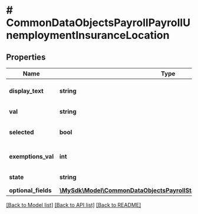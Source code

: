 # # CommonDataObjectsPayrollPayrollUnemploymentInsuranceLocation

## Properties

Name | Type | Description | Notes
------------ | ------------- | ------------- | -------------
**display_text** | **string** | Display text for the option | [optional]
**val** | **string** | Value for the option | [optional]
**selected** | **bool** | Whether the option is selected | [optional] [default to false]
**exemptions_val** | **int** | Exemptions value, if applicable | [optional]
**state** | **string** | State abbreviation | [optional]
**optional_fields** | [**\MySdk\Model\CommonDataObjectsPayrollStateTaxLocationOptionalFields**](CommonDataObjectsPayrollStateTaxLocationOptionalFields.md) |  | [optional]

[[Back to Model list]](../../README.md#models) [[Back to API list]](../../README.md#endpoints) [[Back to README]](../../README.md)
